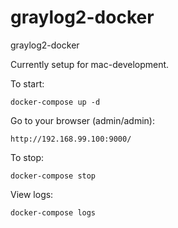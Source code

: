 # graylog2-docker
graylog2-docker

Currently setup for mac-development.

To start:

`docker-compose up -d`

Go to your browser (admin/admin):

`http://192.168.99.100:9000/`

To stop:

`docker-compose stop`

View logs:

`docker-compose logs`

